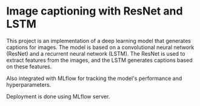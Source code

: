 # Image captioning with ResNet and LSTM

This project is an implementation of a deep learning model that generates captions for images. The model is based on a convolutional neural network (ResNet) and a recurrent neural network (LSTM). The ResNet is used to extract features from the images, and the LSTM generates captions based on these features.

Also integrated with MLflow for tracking the model's performance and hyperparameters. 

Deployment is done using MLflow server.